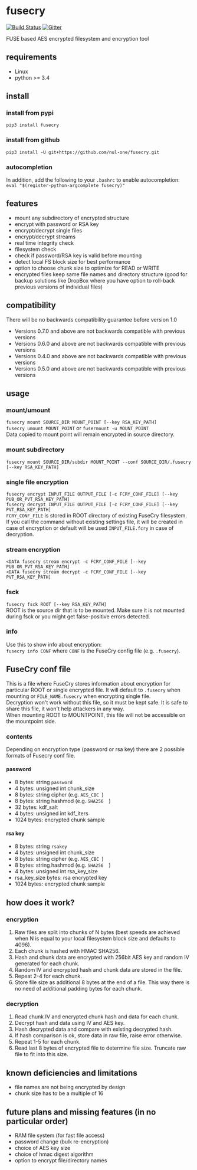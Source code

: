 
fusecry 
==================================================
[![Build Status](https://travis-ci.org/nul-one/fusecry.png)](https://travis-ci.org/nul-one/fusecry)
[![Gitter](https://badges.gitter.im/Join%20Chat.svg)](https://gitter.im/fusecry/Lobby)

FUSE based AES encrypted filesystem and encryption tool

requirements
-------------------------

- Linux
- python >= 3.4

install
-------------------------

### install from pypi
`pip3 install fusecry`  

### install from github
`pip3 install -U git+https://github.com/nul-one/fusecry.git`  

### autocompletion
In addition, add the following to your `.bashrc` to enable autocompletion:  
`eval "$(register-python-argcomplete fusecry)"`

features
-------------------------

- mount any subdirectory of encrypted structure
- encrypt with password or RSA key
- encrypt/decrypt single files
- encrypt/decrypt streams
- real time integrity check
- filesystem check
- check if password/RSA key is valid before mounting
- detect local FS block size for best performance
- option to choose chunk size to optimize for READ or WRITE
- encrypted files keep same file names and directory structure (good for backup
solutions like DropBox where you have option to roll-back previous versions of
individual files)

compatibility
-------------------------

There will be no backwards compatibility guarantee before version 1.0

- Versions 0.7.0 and above are not backwards compatible with previous versions
- Versions 0.6.0 and above are not backwards compatible with previous versions
- Versions 0.4.0 and above are not backwards compatible with previous versions
- Versions 0.5.0 and above are not backwards compatible with previous versions

usage
-------------------------

### mount/umount

`fusecry mount SOURCE_DIR MOUNT_POINT [--key RSA_KEY_PATH]`  
`fusecry umount MOUNT_POINT` or `fusermount -u MOUNT_POINT`  
Data copied to mount point will remain encrypted in source directory.  

### mount subdirectory

`fusecry mount SOURCE_DIR/subdir MOUNT_POINT --conf SOURCE_DIR/.fusecry [--key RSA_KEY_PATH]`

### single file encryption

`fusecry encrypt INPUT_FILE OUTPUT_FILE [-c FCRY_CONF_FILE] [--key PUB_OR_PVT_RSA_KEY_PATH]`  
`fusecry decrypt INPUT_FILE OUTPUT_FILE [-c FCRY_CONF_FILE] [--key PVT_RSA_KEY_PATH]`  
`FCRY_CONF_FILE` is stored in ROOT directory of existing FuseCry filesystem.  
If you call the command without existing settings file, it will be created in
case of encryption or default will be used `INPUT_FILE.fcry` in case of
decryption.

### stream encryption

`<DATA fusecry stream encrypt -c FCRY_CONF_FILE [--key PUB_OR_PVT_RSA_KEY_PATH]`  
`<DATA fusecry stream decrypt -c FCRY_CONF_FILE [--key PVT_RSA_KEY_PATH]`  

### fsck

`fusecry fsck ROOT [--key RSA_KEY_PATH]`  
ROOT is the source dir that is to be mounted. Make sure it is not mounted
during fsck or you might get false-positive errors detected.

### info

Use this to show info about encryption:  
`fusecry info CONF` where `CONF` is the FuseCry config file (e.g. `.fusecry`).

FuseCry conf file
-------------------------

This is a file where FuseCry stores information about encryption for particular
ROOT or single encrypted file. It will default to `.fusecry` when mounting or
`FILE_NAME.fusecry` when encrypting single file.  
Decryption won't work without this file, so it must be kept safe. It is safe to
share this file, it won't help attackers in any way.  
When mounting ROOT to MOUNTPOINT, this file will not be accessible on the
mountpoint side.

### contents

Depending on encryption type (password or rsa key) there are 2 possible formats
of Fusecry conf file.

#### password

- 8 bytes: string `password`
- 4 bytes: unsigned int chunk\_size
- 8 bytes: string cipher (e.g. `AES_CBC `)
- 8 bytes: string hashmod (e.g. `SHA256  `)
- 32 bytes: kdf\_salt
- 4 bytes: unsigned int kdf\_iters
- 1024 bytes: encrypted chunk sample

#### rsa key

- 8 bytes: string `rsakey  `
- 4 bytes: unsigned int chunk\_size
- 8 bytes: string cipher (e.g. `AES_CBC `)
- 8 bytes: string hashmod (e.g. `SHA256  `)
- 4 bytes: unsigned int rsa\_key\_size
- rsa\_key\_size bytes: rsa encrypted key
- 1024 bytes: encrypted chunk sample

how does it work?
-------------------------

### encryption

1. Raw files are split into chunks of N bytes (best speeds are achieved when N
is equal to your local filesystem block size and defaults to 4096).
2. Each chunk is hashed with HMAC SHA256.
3. Hash and chunk data are encrypted with 256bit AES key and random IV
generated for each chunk.
4. Random IV and encrypted hash and chunk data are stored in the file.
5. Repeat 2-4 for each chunk.
6. Store file size as additional 8 bytes at the end of a file. This way there
is no need of additional padding bytes for each chunk.

### decryption

1. Read chunk IV and encrypted chunk hash and data for each chunk.
2. Decrypt hash and data using IV and AES key.
3. Hash decrypted data and compare with existing decrypted hash.
4. If hash comparison is ok, store data in raw file, raise error otherwise.
5. Repeat 1-5 for each chunk.
6. Read last 8 bytes of encrypted file to determine file size. Truncate raw
file to fit into this size.


known deficiencies and limitations
-------------------------

- file names are not being encrypted by design
- chunk size has to be a multiple of 16

future plans and missing features (in no particular order)
-------------------------

- RAM file system (for fast file access)
- password change (bulk re-encryption)
- choice of AES key size
- choice of hmac digest algorithm
- option to encrypt file/directory names

